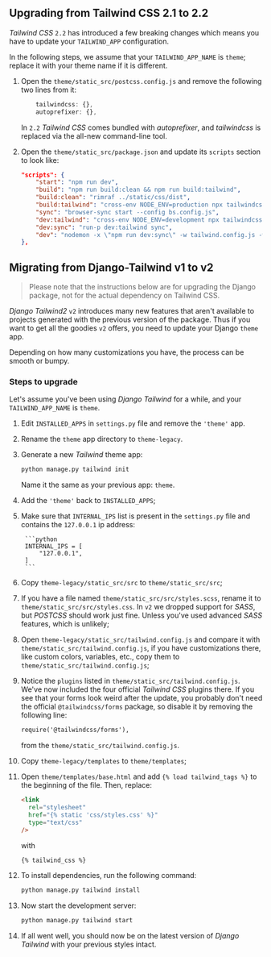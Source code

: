 ## Upgrading from Tailwind CSS 2.1 to 2.2

*Tailwind CSS* `2.2` has introduced a few breaking changes which means you have to update your `TAILWIND_APP` configuration.

In the following steps, we assume that your `TAILWIND_APP_NAME` is `theme`; replace it with your theme name if it is different.

1. Open the `theme/static_src/postcss.config.js` and remove the following two lines from it:


    ```javascript
        tailwindcss: {},
        autoprefixer: {},
    ```

    In `2.2` *Tailwind CSS* comes bundled with *autoprefixer*, and *tailwindcss* is replaced via the all-new command-line tool.

2. Open the `theme/static_src/package.json` and update its `scripts` section to look like:


    ```json
    "scripts": {
        "start": "npm run dev",
        "build": "npm run build:clean && npm run build:tailwind",
        "build:clean": "rimraf ../static/css/dist",
        "build:tailwind": "cross-env NODE_ENV=production npx tailwindcss -p -i ./src/styles.css -o ../static/css/dist/styles.css --minify",
        "sync": "browser-sync start --config bs.config.js",
        "dev:tailwind": "cross-env NODE_ENV=development npx tailwindcss -p -i ./src/styles.css -o ../static/css/dist/styles.css -w",
        "dev:sync": "run-p dev:tailwind sync",
        "dev": "nodemon -x \"npm run dev:sync\" -w tailwind.config.js -w postcss.config.js -w bs.config.js -e js"
    },
    ```


## Migrating from Django-Tailwind v1 to v2

> Please note that the instructions below are for upgrading the Django package, not for the actual dependency on Tailwind CSS.

*Django Tailwind2* `v2` introduces many new features that aren't available to projects generated with the
previous version of the package. Thus if you want to get all the goodies `v2` offers, you need to update your Django `theme` app.

Depending on how many customizations you have, the process can be smooth or bumpy.

### Steps to upgrade

Let's assume you've been using *Django Tailwind* for a while, and your `TAILWIND_APP_NAME` is `theme`.

1. Edit `INSTALLED_APPS` in `settings.py` file and remove the `'theme'` app.
2. Rename the `theme` app directory to `theme-legacy`.
3. Generate a new *Tailwind* theme app:

   ```bash
   python manage.py tailwind init
   ```
   Name it the same as your previous app: `theme`.
4. Add the `'theme'` back to `INSTALLED_APPS`;
5. Make sure that `INTERNAL_IPS` list is present in the `settings.py` file and contains the `127.0.0.1` ip address:

        ```python
        INTERNAL_IPS = [
            "127.0.0.1",
        ]
        ```
   
6. Copy `theme-legacy/static_src/src` to `theme/static_src/src`;
7. If you have a file named `theme/static_src/src/styles.scss`, rename it to `theme/static_src/src/styles.css`. In `v2`
   we dropped support for *SASS*, but *POSTCSS* should work just fine. Unless you've used advanced *SASS* features, which
   is unlikely;
8. Open `theme-legacy/static_src/tailwind.config.js` and compare it with `theme/static_src/tailwind.config.js`, if you
   have customizations there, like custom colors, variables, etc., copy them to `theme/static_src/tailwind.config.js`;
9. Notice the `plugins` listed in `theme/static_src/tailwind.config.js`. We've now included the four
   official
   *Tailwind CSS* plugins there. If you see that your forms look weird after the update, you probably don't need
   the official `@tailwindcss/forms` package, so disable it by removing the following line:
   ```html
   require('@tailwindcss/forms'),
   ```
   from the `theme/static_src/tailwind.config.js`.
10. Copy `theme-legacy/templates` to `theme/templates`;
11. Open `theme/templates/base.html` and add `{% load tailwind_tags %}` to the beginning of the file. Then, replace:

      ```html
      <link
        rel="stylesheet"
        href="{% static 'css/styles.css' %}"
        type="text/css"
      />
      ```
    
    with

      ```html
      {% tailwind_css %}
      ```

   
12. To install dependencies, run the following command:

      ```python
      python manage.py tailwind install
      ```
   
   

13. Now start the development server:

       ```python
       python manage.py tailwind start
       ```

14. If all went well, you should now be on the latest version of *Django Tailwind* with your previous styles intact.
